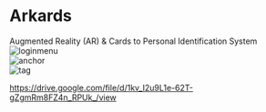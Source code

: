 # Arkards
Augmented Reality (AR) & Cards to Personal Identification System <br />
![loginmenu](https://user-images.githubusercontent.com/72231302/119719403-bc347d00-be36-11eb-885e-f4ef2cee3133.png) <br />
![anchor](https://user-images.githubusercontent.com/72231302/119719426-c35b8b00-be36-11eb-8941-3d96c222d649.png)<br />
![tag](https://user-images.githubusercontent.com/72231302/119719455-c8b8d580-be36-11eb-9b1d-abda2d25df97.png)



https://drive.google.com/file/d/1kv_I2u9L1e-62T-gZgmRm8FZ4n_RPUk_/view
